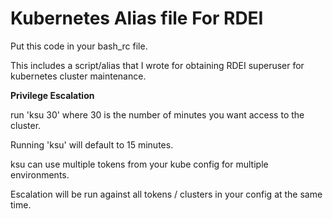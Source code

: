 # Kubernetes Alias file For RDEI

Put this code in your bash_rc file. 

This includes a script/alias that I wrote for obtaining RDEI superuser for kubernetes 
cluster maintenance. 

**Privilege Escalation**

run 'ksu 30' where 30 is the number of minutes you want access to the cluster. 

Running 'ksu' will default to 15 minutes.

ksu can use multiple tokens from your kube config for multiple environments.

Escalation will be run against all tokens / clusters in your config at the same time.
